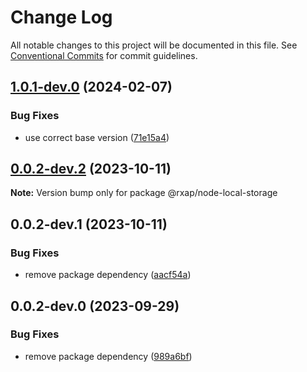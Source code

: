 # Change Log

All notable changes to this project will be documented in this file.
See [Conventional Commits](https://conventionalcommits.org) for commit guidelines.

## [1.0.1-dev.0](https://gitlab.com/rxap/packages/compare/@rxap/node-local-storage@0.0.2-dev.2...@rxap/node-local-storage@1.0.1-dev.0) (2024-02-07)

### Bug Fixes

- use correct base version ([71e15a4](https://gitlab.com/rxap/packages/commit/71e15a49f9ee249076ae8ae0987a15143fe18836))

## [0.0.2-dev.2](https://gitlab.com/rxap/packages/compare/@rxap/node-local-storage@0.0.2-dev.1...@rxap/node-local-storage@0.0.2-dev.2) (2023-10-11)

**Note:** Version bump only for package @rxap/node-local-storage

## 0.0.2-dev.1 (2023-10-11)

### Bug Fixes

- remove package dependency ([aacf54a](https://gitlab.com/rxap/packages/commit/aacf54a427bf0eddd124b97ac19e634260263b10))

## 0.0.2-dev.0 (2023-09-29)

### Bug Fixes

- remove package dependency ([989a6bf](https://gitlab.com/rxap/packages/commit/989a6bfc0e8aa858e7d6fd552ac0269c546a1e87))
